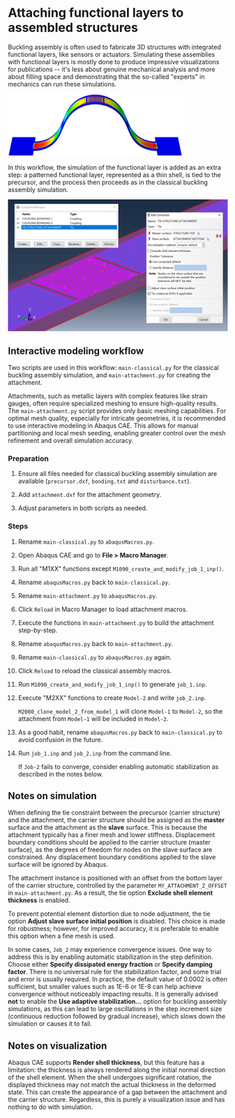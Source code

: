 # Attaching functional layers to assembled structures

Buckling assembly is often used to fabricate 3D structures with integrated functional layers, like sensors or actuators. Simulating these assemblies with functional layers is mostly done to produce impressive visualizations for publications -- it's less about genuine mechanical analysis and more about filling space and demonstrating that the so-called "experts" in mechanics can run these simulations.

<img src="./assets/job_2.png" width="400" >

In this workflow, the simulation of the functional layer is added as an extra step: a patterned functional layer, represented as a thin shell, is tied to the precursor, and the process then proceeds as in the classical buckling assembly simulation.

<img src="./assets/tie_constraint.png" width="600" >

## Interactive modeling workflow

Two scripts are used in this workflow: `main-classical.py` for the classical buckling assembly simulation, and `main-attachment.py` for creating the attachment.

Attachments, such as metallic layers with complex features like strain gauges, often require specialized meshing to ensure high-quality results. The `main-attachment.py` script provides only basic meshing capabilities. For optimal mesh quality, especially for intricate geometries, it is recommended to use interactive modeling in Abaqus CAE. This allows for manual partitioning and local mesh seeding, enabling greater control over the mesh refinement and overall simulation accuracy.

### Preparation

1. Ensure all files needed for classical buckling assembly simulation are available (`precursor.dxf`, `bonding.txt` and `disturbance.txt`).

2. Add `attachment.dxf` for the attachment geometry.

3. Adjust parameters in both scripts as needed.

### Steps

1. Rename `main-classical.py` to `abaqusMacros.py`.

2. Open Abaqus CAE and go to **File > Macro Manager**.

3. Run all "M1XX" functions except `M1090_create_and_modify_job_1_inp()`.

4. Rename `abaqusMacros.py` back to `main-classical.py`.

5. Rename `main-attachment.py` to `abaqusMacros.py`.

6. Click `Reload` in Macro Manager to load attachment macros.

7. Execute the functions in `main-attachment.py` to build the attachment step-by-step.

8. Rename `abaqusMacros.py` back to `main-attachment.py`.

9. Rename `main-classical.py` to `abaqusMacros.py` again.

10. Click `Reload` to reload the classical assembly macros.

11. Run `M1090_create_and_modify_job_1_inp()` to generate `job_1.inp`.

12. Execute "M2XX" functions to create `Model-2` and write `job_2.inp`.

    `M2000_clone_model_2_from_model_1` will clone `Model-1` to `Model-2`, so the attachment from `Model-1` will be included in `Model-2`.

13. As a good habit, rename `abaqusMacros.py` back to `main-classical.py` to avoid confusion in the future.

14. Run `job_1.inp` and `job_2.inp` from the command line.

    If `Job-2` fails to converge, consider enabling automatic stabilization as described in the notes below.

## Notes on simulation

When defining the tie constraint between the precursor (carrier structure) and the attachment, the carrier structure should be assigned as the **master** surface and the attachment as the **slave** surface. This is because the attachment typically has a finer mesh and lower stiffness. Displacement boundary conditions should be applied to the carrier structure (master surface), as the degrees of freedom for nodes on the slave surface are constrained. Any displacement boundary conditions applied to the slave surface will be ignored by Abaqus.

The attachment instance is positioned with an offset from the bottom layer of the carrier structure, controlled by the parameter `MY_ATTACHMENT_Z_OFFSET` in `main-attachment.py`. As a result, the tie option **Exclude shell element thickness** is enabled.

To prevent potential element distortion due to node adjustment, the tie option **Adjust slave surface initial position** is disabled. This choice is made for robustness; however, for improved accuracy, it is preferable to enable this option when a fine mesh is used.

In some cases, `Job_2` may experience convergence issues. One way to address this is by enabling automatic stabilization in the step definition. Choose either **Specify dissipated energy fraction** or **Specify damping factor**. There is no universal rule for the stabilization factor, and some trial and error is usually required. In practice, the default value of 0.0002 is often sufficient, but smaller values such as 1E-6 or 1E-8 can help achieve convergence without noticeably impacting results. It is generally advised **not** to enable the **Use adaptive stabilization...** option for buckling assembly simulations, as this can lead to large oscillations in the step increment size (continuous reduction followed by gradual increase), which slows down the simulation or causes it to fail.

## Notes on visualization

Abaqus CAE supports **Render shell thickness**, but this feature has a limitation: the thickness is always rendered along the initial normal direction of the shell element. When the shell undergoes significant rotation, the displayed thickness may not match the actual thickness in the deformed state. This can create the appearance of a gap between the attachment and the carrier structure. Regardless, this is purely a visualization issue and has nothing to do with simulation.

